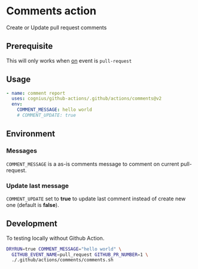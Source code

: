 # Comments action

Create or Update pull request comments

## Prerequisite

This will only works when [on][github-action-on-url] event is `pull-request`

[github-action-on-url]: https://docs.github.com/en/actions/using-workflows/workflow-syntax-for-github-actions#on

## Usage

```yaml
- name: comment report
  uses: cognius/github-actions/.github/actions/comments@v2
  env:
    COMMENT_MESSAGE: hello world
    # COMMENT_UPDATE: true
```

## Environment

### Messages

`COMMENT_MESSAGE` is a as-is comments message to comment on current pull-request.

### Update last message

`COMMENT_UPDATE` set to **true** to update last comment instead of
create new one (default is **false**).

## Development

To testing locally without Github Action.

```bash
DRYRUN=true COMMENT_MESSAGE="hello world" \
  GITHUB_EVENT_NAME=pull_request GITHUB_PR_NUMBER=1 \
  ./.github/actions/comments/comments.sh
```
